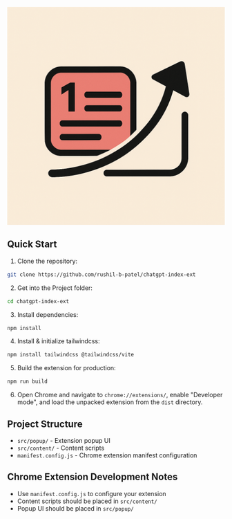 ![Logo](/public/logo.png)

## Quick Start

1. Clone the repository:

```bash
git clone https://github.com/rushil-b-patel/chatgpt-index-ext
```
2. Get into the Project folder:

```bash
cd chatgpt-index-ext
```

3. Install dependencies:

```bash
npm install
```

4. Install & initialize tailwindcss:
```bash
npm install tailwindcss @tailwindcss/vite
```

5. Build the extension for production:

```bash
npm run build
```

6. Open Chrome and navigate to `chrome://extensions/`, enable "Developer mode", and load the unpacked extension from the `dist` directory.

## Project Structure

- `src/popup/` - Extension popup UI
- `src/content/` - Content scripts
- `manifest.config.js` - Chrome extension manifest configuration

## Chrome Extension Development Notes

- Use `manifest.config.js` to configure your extension
- Content scripts should be placed in `src/content/`
- Popup UI should be placed in `src/popup/`
